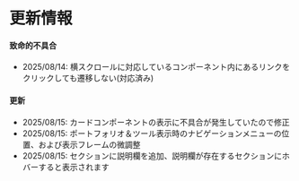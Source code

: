 # 更新情報
#### 致命的不具合
- 2025/08/14: 横スクロールに対応しているコンポーネント内にあるリンクをクリックしても遷移しない(対応済み)

#### 更新
- 2025/08/15: カードコンポーネントの表示に不具合が発生していたので修正
- 2025/08/15: ポートフォリオ＆ツール表示時のナビゲーションメニューの位置、および表示フレームの微調整
- 2025/08/15: セクションに説明欄を追加、説明欄が存在するセクションにホバーすると表示されます
